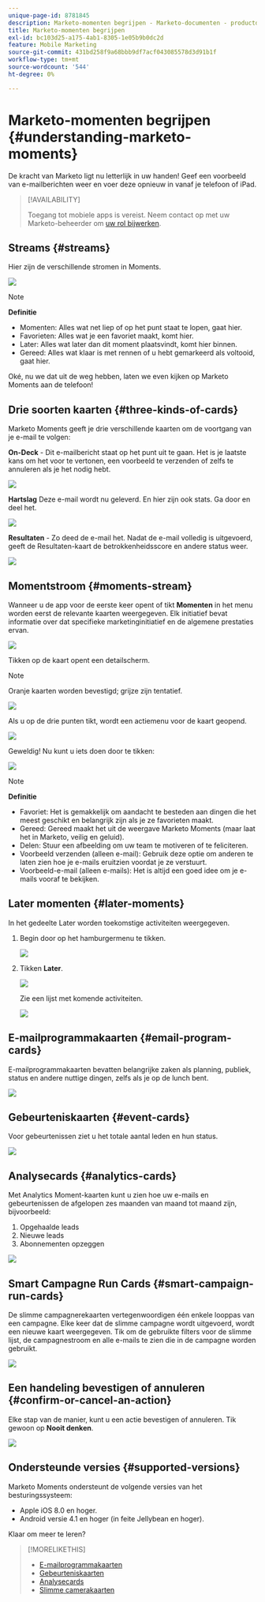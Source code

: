```yaml
---
unique-page-id: 8781845
description: Marketo-momenten begrijpen - Marketo-documenten - productdocumentatie
title: Marketo-momenten begrijpen
exl-id: bc103d25-a175-4ab1-8305-1e05b9b0dc2d
feature: Mobile Marketing
source-git-commit: 431bd258f9a68bbb9df7acf043085578d3d91b1f
workflow-type: tm+mt
source-wordcount: '544'
ht-degree: 0%

---
```


# Marketo-momenten begrijpen {#understanding-marketo-moments}

De kracht van Marketo ligt nu letterlijk in uw handen! Geef een voorbeeld van e-mailberichten weer en voer deze opnieuw in vanaf je telefoon of iPad.

>[!AVAILABILITY]
>
>
>Toegang tot mobiele apps is vereist. Neem contact op met uw Marketo-beheerder om [uw rol bijwerken](/help/marketo/product-docs/administration/users-and-roles/managing-user-roles-and-permissions.md).

## Streams {#streams}

Hier zijn de verschillende stromen in Moments.

![](assets/image2015-7-15-15-3a6-3a10.png)

>[!NOTE]
>
>**Definitie**
>
>* Momenten: Alles wat net liep of op het punt staat te lopen, gaat hier.
>* Favorieten: Alles wat je een favoriet maakt, komt hier.
>* Later: Alles wat later dan dit moment plaatsvindt, komt hier binnen.
>* Gereed: Alles wat klaar is met rennen of u hebt gemarkeerd als voltooid, gaat hier.

Oké, nu we dat uit de weg hebben, laten we even kijken op Marketo Moments aan de telefoon!

## Drie soorten kaarten {#three-kinds-of-cards}

Marketo Moments geeft je drie verschillende kaarten om de voortgang van je e-mail te volgen:

**On-Deck** - Dit e-mailbericht staat op het punt uit te gaan. Het is je laatste kans om het voor te vertonen, een voorbeeld te verzenden of zelfs te annuleren als je het nodig hebt.

![](assets/image2015-7-17-11-3a25-3a48.png)

**Hartslag** Deze e-mail wordt nu geleverd. En hier zijn ook stats. Ga door en deel het.

![](assets/image2015-7-17-11-3a27-3a22.png)

**Resultaten** - Zo deed de e-mail het. Nadat de e-mail volledig is uitgevoerd, geeft de Resultaten-kaart de betrokkenheidsscore en andere status weer.

![](assets/image2015-7-17-11-3a43-3a28.png)

## Momentstroom {#moments-stream}

Wanneer u de app voor de eerste keer opent of tikt **Momenten** in het menu worden eerst de relevante kaarten weergegeven. Elk initiatief bevat informatie over dat specifieke marketinginitiatief en de algemene prestaties ervan.

![](assets/image2015-7-15-10-3a46-3a19.png)

Tikken op de kaart opent een detailscherm.

>[!NOTE]
>
>Oranje kaarten worden bevestigd; grijze zijn tentatief.

![](assets/image2015-9-25-9-3a37-3a26.png)

Als u op de drie punten tikt, wordt een actiemenu voor de kaart geopend.

![](assets/image2015-7-15-10-3a47-3a34.png)

Geweldig! Nu kunt u iets doen door te tikken:

![](assets/image2015-7-15-10-3a49-3a20.png)

>[!NOTE]
>
>**Definitie**
>
>* Favoriet: Het is gemakkelijk om aandacht te besteden aan dingen die het meest geschikt en belangrijk zijn als je ze favorieten maakt.
>* Gereed: Gereed maakt het uit de weergave Marketo Moments (maar laat het in Marketo, veilig en geluid).
>* Delen: Stuur een afbeelding om uw team te motiveren of te feliciteren.
>* Voorbeeld verzenden (alleen e-mail): Gebruik deze optie om anderen te laten zien hoe je e-mails eruitzien voordat je ze verstuurt.
>* Voorbeeld-e-mail (alleen e-mails): Het is altijd een goed idee om je e-mails vooraf te bekijken.

## Later momenten {#later-moments}

In het gedeelte Later worden toekomstige activiteiten weergegeven.

1. Begin door op het hamburgermenu te tikken.

   ![](assets/image2015-7-15-10-3a52-3a5.png)

1. Tikken **Later**.

   ![](assets/image2015-7-15-10-3a54-3a47.png)

   Zie een lijst met komende activiteiten.

   ![](assets/image2015-6-29-15-3a24-3a3.png)

## E-mailprogrammakaarten {#email-program-cards}

E-mailprogrammakaarten bevatten belangrijke zaken als planning, publiek, status en andere nuttige dingen, zelfs als je op de lunch bent.

![](assets/image2015-6-29-15-3a31-3a57.png)

## Gebeurteniskaarten {#event-cards}

Voor gebeurtenissen ziet u het totale aantal leden en hun status.

![](assets/image2015-6-29-15-3a39-3a12.png)

## Analysecards {#analytics-cards}

Met Analytics Moment-kaarten kunt u zien hoe uw e-mails en gebeurtenissen de afgelopen zes maanden van maand tot maand zijn, bijvoorbeeld:

1. Opgehaalde leads
1. Nieuwe leads
1. Abonnementen opzeggen

![](assets/image2015-7-6-13-3a26-3a33.png)

## Smart Campagne Run Cards {#smart-campaign-run-cards}

De slimme campagnerekaarten vertegenwoordigen één enkele looppas van een campagne. Elke keer dat de slimme campagne wordt uitgevoerd, wordt een nieuwe kaart weergegeven. Tik om de gebruikte filters voor de slimme lijst, de campagnestroom en alle e-mails te zien die in de campagne worden gebruikt.

![](assets/image2015-9-23-11-3a0-3a54.png)

## Een handeling bevestigen of annuleren {#confirm-or-cancel-an-action}

Elke stap van de manier, kunt u een actie bevestigen of annuleren. Tik gewoon op **Nooit denken**.

![](assets/image2015-7-14-17-3a11-3a29.png)

## Ondersteunde versies  {#supported-versions}

Marketo Moments ondersteunt de volgende versies van het besturingssysteem:

* Apple iOS 8.0 en hoger.
* Android versie 4.1 en hoger (in feite Jellybean en hoger).

Klaar om meer te leren?

>[!MORELIKETHIS]
>
>* [E-mailprogrammakaarten](/help/marketo/product-docs/core-marketo-concepts/mobile-apps/marketo-moments/understanding-moments/understanding-email-program-cards.md)
>* [Gebeurteniskaarten](/help/marketo/product-docs/core-marketo-concepts/mobile-apps/marketo-moments/understanding-moments/understanding-event-cards.md)
>* [Analysecards](/help/marketo/product-docs/core-marketo-concepts/mobile-apps/marketo-moments/understanding-moments/understanding-analytics-cards.md)
>* [Slimme camerakaarten](/help/marketo/product-docs/core-marketo-concepts/mobile-apps/marketo-moments/understanding-moments/understanding-smart-campaign-cards.md)
